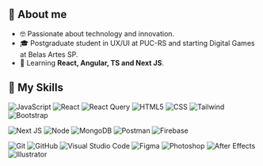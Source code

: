 
## :woman: About me

- 🤓 Passionate about technology and innovation.
- 🎓 Postgraduate student in UX/UI at PUC-RS and starting Digital Games at Belas Artes SP.
- 🌱 Learning **React, Angular, TS and Next JS**.


## :rocket: My Skills

  ![JavaScript](https://img.shields.io/badge/-JavaScript-333333?style=flat&logo=javascript)
  ![React](https://img.shields.io/badge/-React-333333?style=flat&logo=react)
  ![React Query](https://img.shields.io/badge/-ReactQuery-333333?style=flat&logo=reactquery)
  ![HTML5](https://img.shields.io/badge/-HTML5-333333?style=flat&logo=HTML5)
  ![CSS](https://img.shields.io/badge/-CSS-333333?style=flat&logo=CSS3&logoColor=1572B6)
  ![Tailwind](https://img.shields.io/badge/-Tailwind-333333?style=flat&logo=tailwind-css)
  ![Bootstrap](https://img.shields.io/badge/-Bootstrap-333333?style=flat&logo=bootstrap)
  
  ![Next JS](https://img.shields.io/badge/-Next-333333?style=flat&logo=next.js)
  ![Node](https://img.shields.io/badge/-Node-333333?style=flat&logo=node.js)
  ![MongoDB](https://img.shields.io/badge/-MongoDB-333333?style=flat&logo=mongodb)
  ![Postman](https://img.shields.io/badge/-Postman-333333?style=flat&logo=postman)
  ![Firebase](https://img.shields.io/badge/-Firebase-333333?style=flat&logo=firebase)

  ![Git](https://img.shields.io/badge/-Git-333333?style=flat&logo=git)
  ![GitHub](https://img.shields.io/badge/-GitHub-333333?style=flat&logo=github)
  ![Visual Studio Code](https://img.shields.io/badge/-Visual%20Studio%20Code-333333?style=flat&logo=visual-studio-code&logoColor=007ACC)
  ![Figma](https://img.shields.io/badge/-Figma-333333?style=flat&logo=figma&logoColor=007ACC)
  ![Photoshop](https://img.shields.io/badge/-AdobePhotoshop-333333?style=flat&logo=adobephotoshop&logoColor=007ACC)
  ![After Effects](https://img.shields.io/badge/-AdobeAfterEffects-333333?style=flat&logo=adobeaftereffects&logoColor=007ACC)
  ![Illustrator](https://img.shields.io/badge/-AdobeIllustrator-333333?style=flat&logo=adobeillustrator&logoColor=007ACC)

